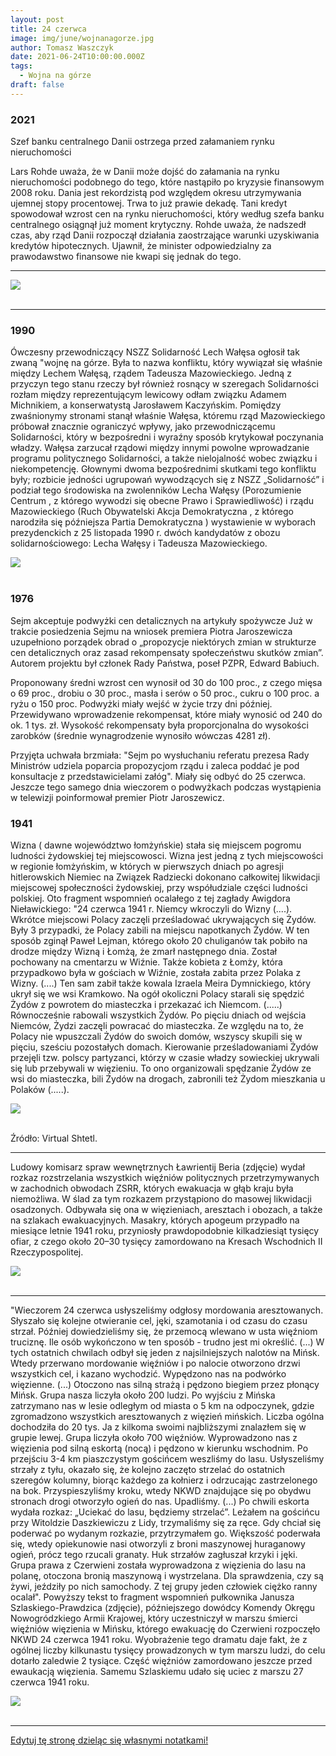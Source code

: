```yaml
---
layout: post
title: 24 czerwca
image: img/june/wojnanagorze.jpg
author: Tomasz Waszczyk
date: 2021-06-24T10:00:00.000Z
tags:
  - Wojna na górze
draft: false
---
```


### 2021

Szef banku centralnego Danii ostrzega przed załamaniem rynku nieruchomości

Lars Rohde uważa, że w Danii może dojść do załamania na rynku nieruchomości podobnego do tego, które nastąpiło po kryzysie finansowym 2008 roku.
Dania jest rekordzistą pod względem okresu utrzymywania ujemnej stopy procentowej. Trwa to już prawie dekadę. Tani kredyt spowodował wzrost cen na rynku nieruchomości, który według szefa banku centralnego osiągnął już moment krytyczny. Rohde uważa, że nadszedł czas, aby rząd Danii rozpoczął działania zaostrzające warunki uzyskiwania kredytów hipotecznych. Ujawnił, że minister odpowiedzialny za prawodawstwo finansowe nie kwapi się jednak do tego.

---

<img src="./img/june/procentycovid.png"><br><br>

---

### 1990

Ówczesny przewodniczący NSZZ Solidarność Lech Wałęsa ogłosił tak zwaną "wojnę na górze. Była to nazwa konfliktu, który wywiązał się właśnie między Lechem Wałęsą, rządem Tadeusza Mazowieckiego.
Jedną z przyczyn tego stanu rzeczy był również rosnący w szeregach Solidarności rozłam między reprezentującym lewicowy odłam związku Adamem Michnikiem, a konserwatystą Jarosławem Kaczyńskim. Pomiędzy zwaśnionymy stronami stanął właśnie Wałęsa, któremu rząd Mazowieckiego próbował znacznie ograniczyć wpływy, jako przewodniczącemu Solidarności, który w bezpośredni i wyraźny sposób krytykował poczynania władzy.
Wałęsa zarzucał rządowi między innymi powolne wprowadzanie programu politycznego Solidarności, a także nielojalność wobec związku i niekompetencję.
Głownymi dwoma bezpośrednimi skutkami tego konfliktu były; rozbicie jedności ugrupowań wywodzących się z NSZZ „Solidarność” i podział tego środowiska na zwolenników Lecha Wałęsy (Porozumienie Centrum , z którego wywodzi się obecne Prawo i Sprawiedliwość) i rządu Mazowieckiego (Ruch Obywatelski Akcja Demokratyczna , z którego narodziła się późniejsza Partia Demokratyczna ) wystawienie w wyborach prezydenckich z 25 listopada 1990 r. dwóch kandydatów z obozu solidarnościowego: Lecha Wałęsy i Tadeusza Mazowieckiego.

<img src="./img/june/wojnanagorze.jpg"><br><br>

### 1976

Sejm akceptuje podwyżki cen detalicznych na artykuły spożywcze
Już w trakcie posiedzenia Sejmu na wniosek premiera Piotra Jaroszewicza uzupełniono porządek obrad o „propozycje niektórych zmian w strukturze cen detalicznych oraz zasad rekompensaty społeczeństwu skutków zmian”. Autorem projektu był członek Rady Państwa, poseł PZPR, Edward Babiuch.

Proponowany średni wzrost cen wynosił od 30 do 100 proc., z czego mięsa o 69 proc., drobiu o 30 proc., masła i serów o 50 proc., cukru o 100 proc. a ryżu o 150 proc. Podwyżki miały wejść w życie trzy dni później. Przewidywano wprowadzenie rekompensat, które miały wynosić od 240 do ok. 1 tys. zł. Wysokość rekompensaty była proporcjonalna do wysokości zarobków (średnie wynagrodzenie wynosiło wówczas 4281 zł).

Przyjęta uchwała brzmiała: "Sejm po wysłuchaniu referatu prezesa Rady Ministrów udziela poparcia propozycjom rządu i zaleca poddać je pod konsultacje z przedstawicielami załóg". Miały się odbyć do 25 czerwca. Jeszcze tego samego dnia wieczorem o podwyżkach podczas wystąpienia w telewizji poinformował premier Piotr Jaroszewicz.

### 1941

Wizna ( dawne województwo łomżyńskie) stała się miejscem pogromu ludności żydowskiej tej miejscowosci.
Wizna jest jedną z tych miejscowości w
regionie łomżyńskim, w których w pierwszych
dniach po agresji hitlerowskich Niemiec na
Związek Radziecki dokonano całkowitej
likwidacji miejscowej społeczności żydowskiej,
przy współudziale części ludności polskiej.
Oto fragment wspomnień ocalałego z tej zagłady Awigdora Nieławickiego:
"24 czerwca 1941 r. Niemcy wkroczyli do Wizny (....). Wkrótce
miejscowi Polacy zaczęli prześladować
ukrywających się Żydów. Były 3 przypadki, że
Polacy zabili na miejscu napotkanych Żydów.
W ten sposób zginął Paweł Lejman, którego
około 20 chuliganów tak pobiło na drodze
między Wizną i Łomżą, że zmarł następnego
dnia. Został pochowany na cmentarzu w
Wiźnie. Także kobieta z Łomży, która
przypadkowo była w gościach w Wiźnie,
została zabita przez Polaka z Wizny. (....) Ten
sam zabił także kowala Izraela Meira
Dymnickiego, który ukrył się we wsi
Kramkowo. Na ogół okoliczni Polacy starali
się spędzić Żydów z powrotem do miasteczka
i przekazać ich Niemcom. (.....) Równocześnie
rabowali wszystkich Żydów. Po pięciu dniach
od wejścia Niemców, Żydzi zaczęli powracać
do miasteczka. Ze względu na to, że Polacy
nie wpuszczali Żydów do swoich domów,
wszyscy skupili się w pięciu, sześciu
pozostałych domach. Kierowanie
prześladowaniami Żydów przejęli tzw. polscy
partyzanci, którzy w czasie władzy sowieckiej
ukrywali się lub przebywali w więzieniu. To
ono organizowali spędzanie Żydów ze wsi do
miasteczka, bili Żydów na drogach, zabronili
też Żydom mieszkania u Polaków (.....).

<img src="./img/june/shtetl.jpg"><br><br>

Źródło: Virtual Shtetl.

---

Ludowy komisarz spraw wewnętrznych Ławrientij Beria (zdjęcie) wydał rozkaz rozstrzelania wszystkich więźniów politycznych przetrzymywanych w zachodnich obwodach ZSRR, których ewakuacja w głąb kraju była niemożliwa. W ślad za tym rozkazem przystąpiono do masowej likwidacji osadzonych. Odbywała się ona w więzieniach, aresztach i obozach, a także na szlakach ewakuacyjnych. Masakry, których apogeum przypadło na miesiące letnie 1941 roku, przyniosły prawdopodobnie kilkadziesiąt tysięcy ofiar, z czego około 20–30 tysięcy zamordowano na Kresach Wschodnich II Rzeczypospolitej.

<img src="./img/june/beria.jpg"><br><br>

---

"Wieczorem 24 czerwca usłyszeliśmy odgłosy mordowania aresztowanych. Słyszało się kolejne otwieranie cel, jęki, szamotania i od czasu do czasu strzał. Później dowiedzieliśmy się, że przemocą wlewano w usta więźniom truciznę. Ile osób wykończono w ten sposób - trudno jest mi określić. (...) W tych ostatnich chwilach odbył się jeden z najsilniejszych nalotów na Mińsk. Wtedy przerwano mordowanie więźniów i po nalocie otworzono drzwi wszystkich cel, i kazano wychodzić. Wypędzono nas na podwórko więzienne. (...) Otoczono nas silną strażą i pędzono biegiem przez płonący Mińsk. Grupa nasza liczyła około 200 ludzi. Po wyjściu z Mińska zatrzymano nas w lesie odległym od miasta o 5 km na odpoczynek, gdzie zgromadzono wszystkich aresztowanych z więzień mińskich. Liczba ogólna dochodziła do 20 tys.
Ja z kilkoma swoimi najbliższymi znalazłem się w grupie lewej. Grupa liczyła około 700 więźniów. Wyprowadzono nas z więzienia pod silną eskortą (nocą) i pędzono w kierunku wschodnim. Po przejściu 3-4 km piaszczystym gościńcem weszliśmy do lasu. Usłyszeliśmy strzały z tyłu, okazało się, że kolejno zaczęto strzelać do ostatnich szeregów kolumny, biorąc każdego za kołnierz i odrzucając zastrzelonego na bok. Przyspieszyliśmy kroku, wtedy NKWD znajdujące się po obydwu stronach drogi otworzyło ogień do nas. Upadliśmy. (...) Po chwili eskorta wydała rozkaz: „Uciekać do lasu, będziemy strzelać”. Leżałem na gościńcu przy Witoldzie Daszkiewiczu z Lidy, trzymaliśmy się za ręce. Gdy chciał się poderwać po wydanym rozkazie, przytrzymałem go. Większość poderwała się, wtedy opiekunowie nasi otworzyli z broni maszynowej huraganowy ogień, prócz tego rzucali granaty. Huk strzałów zagłuszał krzyki i jęki.
Grupa prawa z Czerwieni została wyprowadzona z więzienia do lasu na polanę, otoczona bronią maszynową i wystrzelana. Dla sprawdzenia, czy są żywi, jeździły po nich samochody. Z tej grupy jeden człowiek ciężko ranny ocalał".
Powyższy tekst to fragment wspomnień pułkownika Janusza Szlaskiego-Prawdzica (zdjęcie), późniejszego dowódcy Komendy Okręgu Nowogródzkiego Armii Krajowej, który uczestniczył w marszu śmierci więźniów więzienia w Mińsku, którego ewakuację do Czerwieni rozpoczęło NKWD 24 czerwca 1941 roku.
Wyobrażenie tego dramatu daje fakt, że z ogólnej liczby kilkunastu tysięcy prowadzonych w tym marszu ludzi, do celu dotarło zaledwie 2 tysiące. Część więźniów zamordowano jeszcze przed ewaukacją więzienia. Samemu Szlaskiemu udało się uciec z marszu 27 czerwca 1941 roku.

<img src="./img/june/trucisna.jpg"><br><br>

---

<a href="https://github.com/TomaszWaszczyk/historia.waszczyk.com/edit/master/src/content/june-24.md" target="_blank">Edytuj tę stronę dzieląc się własnymi notatkami!</a>
